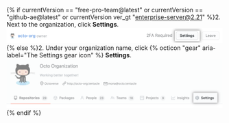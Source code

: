 {% if currentVersion == "free-pro-team@latest" or currentVersion == "github-ae@latest" or currentVersion ver_gt "enterprise-server@2.21" %}2. Next to the organization, click **Settings**.
  ![The settings button](/assets/images/help/organizations/settings-button.png){% else %}2. Under your organization name, click {% octicon "gear" aria-label="The Settings gear icon" %} **Settings**.
  ![The settings button](/assets/images/help/organizations/organization-settings-tab.png){% endif %}